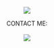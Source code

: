 <p align="center">
<img src="https://readme-typing-svg.herokuapp.com?color=%2336BCF7&center=true&vCenter=true&lines=Welcome+to+github+JinGGo007" />
</p>

<p align="center">
  CONTACT ME:<br><br>
  <a href="https://t.me/jinggo007" style="text-decoration: none;">
    <img src="https://img.shields.io/badge/telegram-%2326A5E4?&style=for-the-badge&logo=telegram&logoColor=white"/>
  </a>
</p>
 
